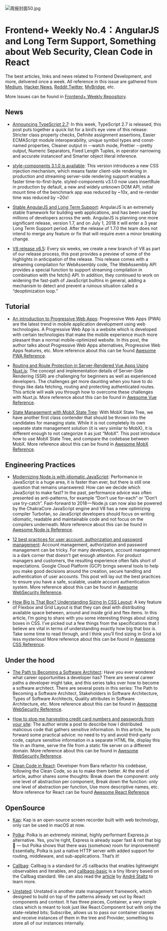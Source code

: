 ![周报封面50.jpg](http://upload-images.jianshu.io/upload_images/1647496-158b53fefd7a44fa.jpg?imageMogr2/auto-orient/strip%7CimageView2/2/w/1240)

# Frontend+ Weekly No.4：AngularJS and Long Term Support, Something about Web Security, Clean Code in React

The best articles, links and news related to Frontend Development, and more, delivered once a week. All reference in this issue are gathered from [Medium](https://medium.com/@384924552), [Hacker News](https://news.ycombinator.com/news), [Reddit](reddit.com),[Twitter](twitter.com), [MyBridge](mybridge.co), etc.

More Issues can be found in [Frontend+ Weekly Repository](https://parg.co/U9x).

## News

* [Announcing TypeScript 2.7](https://parg.co/UvA): In this week, TypeScript 2.7 is released, this post puts together a quick list for a bird’s eye view of this release: Stricter class property checks, Definite assignment assertions, Easier ECMAScript module interoperability, unique symbol types and const-named properties, Cleaner output in --watch mode, Prettier --pretty output, Numeric Separators, Fixed Length Tuples, in operator narrowing and accurate instanceof and Smarter object literal inference.

* [style-components 3.1.0 is available](https://parg.co/Uvd): This version introduces a new CSS injection mechanism, which means faster client-side rendering in production and streaming server-side rendering support enables a faster time-to-first-byte. styled-components v3.1.0 now uses insertRule in production by default, a new and widely unknown DOM API, initial mount time of the benchmark app was reduced by ~10x, and re-render time was reduced by ~20x!

* [Stable AngularJS and Long Term Support](https://parg.co/UvQ): AngularJS is an extremely stable framework for building web applications, and has been used by millions of developers across the web. AngularJS is planning one more significant release, version 1.7, and on July 1, 2018 it will enter a 3 year Long Term Support period. After the release of 1.7.0 the team does not intend to merge any feature or fix that will require even a minor breaking change.

* [V8 release v6.5](https://v8project.blogspot.my/2018/02/v8-release-65.html): Every six weeks, we create a new branch of V8 as part of our release process, this post provides a preview of some of the highlights in anticipation of the release. This release comes with a streaming compilation for WebAssembly code, The WebAssembly API provides a special function to support streaming compilation in combination with the fetch() API. In addition, they continued to work on widening the fast-path of JavaScript builtins in general, adding a mechanism to detect and prevent a ruinous situation called a “deoptimization loop.”

## Tutorial

* [An introduction to Progressive Web Apps](https://parg.co/ULc): Progressive Web Apps (PWA) are the latest trend in mobile application development using web technologies. A Progressive Web App is a website which is developed with certain technologies that make the mobile experience much more pleasant than a normal mobile-optimized website. In this post, the author talks about Progressive Web Apps alternatives, Progressive Web Apps features, etc. More reference about this can be found [Awesome PWA Reference](https://github.com/wx-chevalier/Awesome-Lists#production).

* [Routing and Route Protection in Server-Rendered Vue Apps Using Nuxt.js](https://parg.co/UvF): The concept and implementation details of Server-Side Rendering (SSR) are challenging for beginners as well as experienced developers. The challenges get more daunting when you have to do things like data fetching, routing and protecting authenticated routes. This article will walk you through how to overcome these challenges with Nuxt.js. More reference about this can be found in [Awesome Vue Reference](https://github.com/wx-chevalier/Awesome-Lists#framework).

* [State Management with MobX State Tree](https://parg.co/Uvj): With MobX State Tree, we have another first class contender that should be thrown into the candidates for managing state. While it is not completely its own separate state management solution (it is very similar to MobX), it is different enough to not categorize it as just “MobX”. This post introduce how to use MobX State Tree, and compare the codebase between MobX. More reference about this can be found in [Awesome MobX Reference](https://github.com/wx-chevalier/Awesome-Lists#framework).

## Engineering Practices

* [Modernizing Node.js with idiomatic JavaScript](https://parg.co/UvG): Performance in JavaScript is a huge area, it is faster than ever, but there is still one question that remains unanswered: How can we decide which JavaScript to make fast? In the past, performance advice was often presented as anti-patterns, for example “Don’t use for-each” or “Don’t use try-catch”. Fast-forward to 2018 — Node.js can now also be powered by the ChakraCore JavaScript engine and V8 has a new optimizing compiler Turbofan, so JavaScript developers should focus on writing idiomatic, readable and maintainable code and not focus on the compilers underneath. More reference about this can be found in [Awesome Node.js Reference](https://github.com/wx-chevalier/Awesome-Lists#webframework).

* [12 best practices for user account, authorization and password management](https://parg.co/U9A): Account management, authorization and password management can be tricky. For many developers, account management is a dark corner that doesn't get enough attention. For product managers and customers, the resulting experience often falls short of expectations. Google Cloud Platform (GCP) brings several tools to help you make good decisions around the creation, secure handling and authentication of user accounts. This post will lay out the best practices to ensure you have a safe, scalable, usable account authentication system. More reference about this can be found in [Awesome WebSecurity Reference](https://github.com/wx-chevalier/Awesome-Lists#websecurity).

* [How Big Is That Box? Understanding Sizing In CSS Layout](https://parg.co/Ukr): A key feature of Flexbox and Grid Layout is that they can deal with distributing available space between, around and inside grid and flex items. In this article, I’m going to share with you some interesting things about sizing boxes in CSS. I’ve picked out a few things from the specifications that I believe are vital in terms of understanding exactly how big that box is. Take some time to read through, and I think you’ll find sizing in Grid a lot less mysterious! More reference about this can be found in [Awesome CSS Reference](https://github.com/wx-chevalier/Awesome-Lists#syntax).

## Under the hood

* [The Path to Becoming a Software Architect](https://parg.co/Uv2): Have you ever wondered what career opportunities a developer has? There are several career paths a developer might take, and this series talks over how to become a software architect. There are several posts in this series: The Path to Becoming a Software Architect, Stakeholders in Software Architecture, Types of Software Architects, Quality attributes in Software Architecture, etc. More reference about this can be found in [Awesome WebSecurity Reference](https://github.com/wx-chevalier/Awesome-Lists#websecurity).

* [How to stop me harvesting credit card numbers and passwords from your site](https://parg.co/Uvz): The author wrote a post to describe how I distributed malicious code that gathers sensitive information. In this article, he puts forward some practical advice: no need to try and avoid third-party code, capture sensitive information in a separate HTML file, display this file in an iframe, serve the file from a static file server on a different domain. More reference about this can be found in [Awesome WebSecurity Reference](https://github.com/wx-chevalier/Awesome-Lists#websecurity).

* [Clean Code in React](https://codeburst.io/clean-code-in-react-fe11372f331c): Developer from Bara refactor his codebase, following the Clean Code, so as to make them better. At the end of article, author shares some thoughts: Break down the component: only one level of abstraction per component, Break down the function: only one level of abstraction per function, Use more descriptive names, etc. More reference for React can be found [Awesome React Reference](https://github.com/wx-chevalier/Awesome-Lists#framework)

## OpenSource

* [Kap](https://github.com/wulkano/kap): Kap is an open-source screen recorder built with web technology, only can be used in macOS at now.

* [Polka](https://github.com/lukeed/polka): Polka is an extremely minimal, highly performant Express.js alternative. Yes, you’re right, Express is already super fast & not that big 🤔 — but Polka shows that there was (somehow) room for improvement! Essentially, Polka is just a native HTTP server with added support for routing, middleware, and sub-applications. That’s it!

* [Callbag](https://github.com/callbag/callbag): Callbag is a standard for JS callbacks that enables lightweight observables and iterables, and [callbags-basic](https://github.com/staltz/callbag-basics) is a tiny library based on the Callbag standard. We can also read the [article](https://staltz.com/why-we-need-callbags.html) by [André Staltz](https://twitter.com/andrestaltz) to learn more.

* [Unstated](https://github.com/thejameskyle/unstated): Unstated is another state management framework, which designed to build on top of the patterns already set out by React components and context. It has three pieces, Container, a very simple class which is meant to look just like React.Component but with only the state-related bits; Subscribe, allows us to pass our container classes and receive instances of them in the tree and Provider, something to store all of our instances internally.
